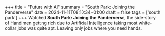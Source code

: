 +++
title = "Future with AI"
summary = "South Park: Joining the Panderverse"
date = 2024-11-11T08:10:34+01:00
draft = false
tags = ['south park']
+++
Watched **South Park: Joining the Panderverse**, the side-story of Handimen getting rich due to Artificial Intelligence taking most white-collar jobs was quite apt. Leaving only jobs where you need hands.
